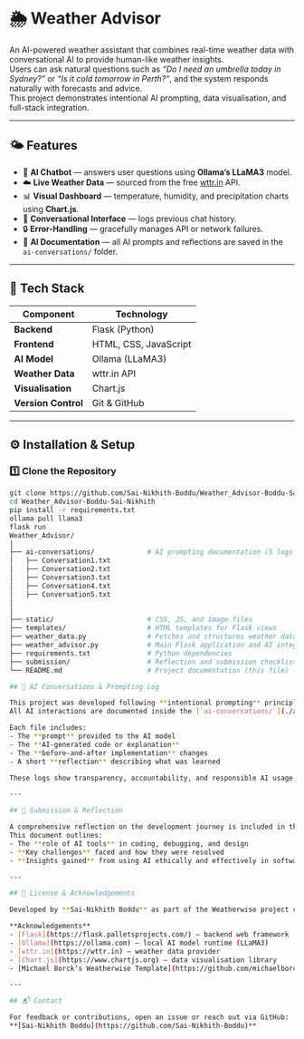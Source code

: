 # 🌦️ Weather Advisor

An AI-powered weather assistant that combines real-time weather data with conversational AI to provide human-like weather insights.  
Users can ask natural questions such as *“Do I need an umbrella today in Sydney?”* or *“Is it cold tomorrow in Perth?”*, and the system responds naturally with forecasts and advice.  
This project demonstrates intentional AI prompting, data visualisation, and full-stack integration.

---

## 🌤️ Features

- 🤖 **AI Chatbot** — answers user questions using **Ollama’s LLaMA3** model.  
- ☁️ **Live Weather Data** — sourced from the free [wttr.in](https://wttr.in) API.  
- 📊 **Visual Dashboard** — temperature, humidity, and precipitation charts using **Chart.js**.  
- 💬 **Conversational Interface** — logs previous chat history.  
- 🔒 **Error-Handling** — gracefully manages API or network failures.  
- 🧠 **AI Documentation** — all AI prompts and reflections are saved in the `ai-conversations/` folder.

---

## 🧰 Tech Stack

| Component | Technology |
|------------|-------------|
| **Backend** | Flask (Python) |
| **Frontend** | HTML, CSS, JavaScript |
| **AI Model** | Ollama (LLaMA3) |
| **Weather Data** | wttr.in API |
| **Visualisation** | Chart.js |
| **Version Control** | Git & GitHub |

---

## ⚙️ Installation & Setup

### 1️⃣ Clone the Repository
```bash
git clone https://github.com/Sai-Nikhith-Boddu/Weather_Advisor-Boddu-Sai-Nikhith.git
cd Weather_Advisor-Boddu-Sai-Nikhith
pip install -r requirements.txt
ollama pull llama3
flask run
Weather_Advisor/
│
├── ai-conversations/             # AI prompting documentation (5 logs + summary)
│   ├── Conversation1.txt
│   ├── Conversation2.txt
│   ├── Conversation3.txt
│   ├── Conversation4.txt
│   ├── Conversation5.txt
│   
│
├── static/                       # CSS, JS, and image files
├── templates/                    # HTML templates for Flask views
├── weather_data.py               # Fetches and structures weather data
├── weather_advisor.py            # Main Flask application and AI integration
├── requirements.txt              # Python dependencies
├── submission/                   # Reflection and submission checklist
└── README.md                     # Project documentation (this file)

## 🤖 AI Conversations & Prompting Log

This project was developed following **intentional prompting** principles.  
All AI interactions are documented inside the [`ai-conversations/`](./ai-conversations/) folder.

Each file includes:
- The **prompt** provided to the AI model  
- The **AI-generated code or explanation**  
- The **before-and-after implementation** changes  
- A short **reflection** describing what was learned  

These logs show transparency, accountability, and responsible AI usage — fully aligned with the [Weatherwise Template](https://github.com/michaelborck-curtin/weatherwise-template).

---

## 🧾 Submission & Reflection

A comprehensive reflection on the development journey is included in the [`submission/`](./submission/) folder.  
This document outlines:
- The **role of AI tools** in coding, debugging, and design  
- **Key challenges** faced and how they were resolved  
- **Insights gained** from using AI ethically and effectively in software development  

---

## 🪪 License & Acknowledgements

Developed by **Sai-Nikhith Boddu** as part of the Weatherwise project coursework.

**Acknowledgements**
- [Flask](https://flask.palletsprojects.com/) — backend web framework  
- [Ollama](https://ollama.com) — local AI model runtime (LLaMA3)  
- [wttr.in](https://wttr.in) — weather data provider  
- [Chart.js](https://www.chartjs.org) — data visualisation library  
- [Michael Borck’s Weatherwise Template](https://github.com/michaelborck-curtin/weatherwise-template) — structural and academic reference  

---

## 📬 Contact

For feedback or contributions, open an issue or reach out via GitHub:  
**[Sai-Nikhith Boddu](https://github.com/Sai-Nikhith-Boddu)**  
